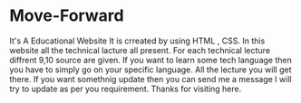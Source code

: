 # Move-Forward
It's A Educational Website
It is crreated by using HTML , CSS.
In this website all the technical lacture all present.
For each technical lecture diffrent 9,10 source are given.
If you want to learn some tech language then you have to simply go on your specific language.
All the lecture you will get there.
If you want somethnig update then you can send me a message I will try to update as per you requirement.
Thanks for visiting here.

